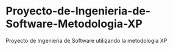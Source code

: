 Proyecto-de-Ingenieria-de-Software-Metodologia-XP
=================================================

Proyecto de Ingenieria de Software utilizando la metodologia XP 
